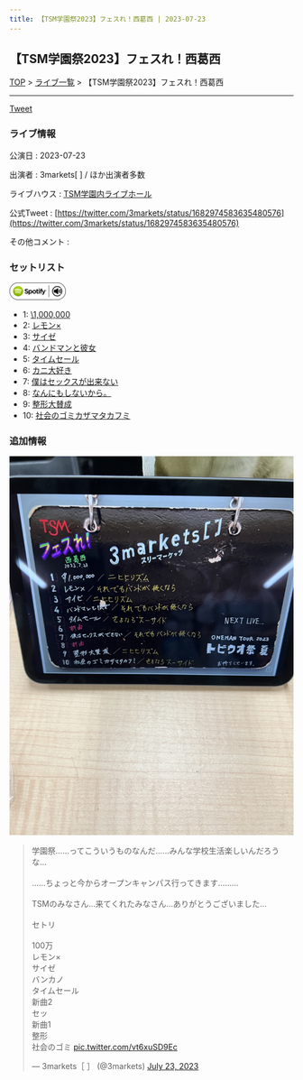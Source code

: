 ```yaml
---
title: 【TSM学園祭2023】フェスれ！西葛西 | 2023-07-23
---
```

## 【TSM学園祭2023】フェスれ！西葛西

[TOP](/setlist/) > [ライブ一覧](lives.html) > 【TSM学園祭2023】フェスれ！西葛西

___

<a href="https://twitter.com/share?ref_src=twsrc%5Etfw" data-text="3markets[ ]セットリスト > 【TSM学園祭2023】フェスれ！西葛西" class="twitter-share-button" data-via="3markets" data-hashtags="3markets" data-related="3markets" data-show-count="false">Tweet</a>

### ライブ情報

公演日
:    2023-07-23

出演者
:    3markets[ ] / ほか出演者多数

ライブハウス
:    [TSM学園内ライブホール](livehouse063.html)

公式Tweet
:    [https://twitter.com/3markets/status/1682974583635480576](https://twitter.com/3markets/status/1682974583635480576)

その他コメント
:    

### セットリスト


[![play with spotify](images/spotify-icon.png)](https://open.spotify.com/playlist/7FPi6hH3uYx22oaJ9Oa0bW)



*  1: [\1,000,000](song022.html)
*  2: [レモン×](song003.html)
*  3: [サイゼ](song004.html)
*  4: [バンドマンと彼女](song009.html)
*  5: [タイムセール](song007.html)
*  6: [カニ大好き](song079.html)
*  7: [僕はセックスが出来ない](song006.html)
*  8: [なんにもしないから。](song076.html)
*  9: [整形大賛成](song005.html)
*  10: [社会のゴミカザマタカフミ](song002.html)


### 追加情報

[![セトリ画像](images/072.jpg)](images/072.jpg)


<blockquote class="twitter-tweet"><p lang="ja" dir="ltr">学園祭……ってこういうものなんだ……みんな学校生活楽しいんだろうな…<br><br>……ちょっと今からオープンキャンパス行ってきます………<br><br>TSMのみなさん…来てくれたみなさん…ありがとうございました…<br><br>セトリ<br><br>100万<br>レモン×<br>サイゼ<br>バンカノ<br>タイムセール<br>新曲2<br>セッ<br>新曲1<br>整形<br>社会のゴミ <a href="https://t.co/vt6xuSD9Ec">pic.twitter.com/vt6xuSD9Ec</a></p>&mdash; 3markets［ ］ (@3markets) <a href="https://twitter.com/3markets/status/1682974583635480576?ref_src=twsrc%5Etfw">July 23, 2023</a></blockquote>
<script async src="https://platform.twitter.com/widgets.js" charset="utf-8"></script>




<script async src="https://platform.twitter.com/widgets.js" charset="utf-8"></script>